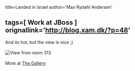 title=Landed in Israel
author='Max Rydahl Andersen'

tags=[ Work at JBoss ]
orignallink='http://blog.xam.dk/?p=48'
---
<div><p>And its hot, but the view is nice ;)
<br><br><img src="http://coppermine.xam.dk/albums/wpw-20050711/IMG_1792.JPG" alt="View from room 313"><br><br>
More at <a href="http://coppermine.xam.dk/thumbnails.php?album=53">The Gallery</a></p></div>
